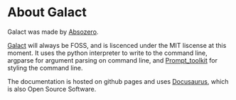 # About Galact
Galact was made by [Absozero](https://absozero.github.io).

[Galact](https://github.com/absozero/galact) will always be FOSS, and is liscenced under the MIT liscense at this moment. It uses the python interpreter to write to the command line, argparse for argument parsing on command line, and [Prompt_toolkit](https://python-prompt-toolkit.readthedocs.io/en/stable/index.html) for styling the command line.

The documentation is hosted on github pages and uses [Docusaurus](https://github.com/facebook/docusaurus), which is also Open Source Software.